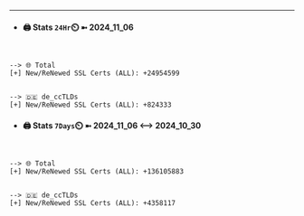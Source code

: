 

---
- #### 🖨️ **Stats** `24Hr`⏲️ ➼ 2024_11_06
```console


--> 🌐 Total
[+] New/ReNewed SSL Certs (ALL): +24954599


--> 🇩🇪 de_ccTLDs
[+] New/ReNewed SSL Certs (ALL): +824333

```

- #### 🖨️ **Stats** `7Days`⏲️ ➼ 2024_11_06 <--> 2024_10_30
```console


--> 🌐 Total
[+] New/ReNewed SSL Certs (ALL): +136105883


--> 🇩🇪 de_ccTLDs
[+] New/ReNewed SSL Certs (ALL): +4358117

```


